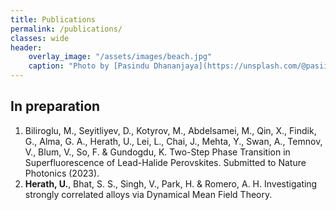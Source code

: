 ```yaml
---
title: Publications
permalink: /publications/
classes: wide
header:
    overlay_image: "/assets/images/beach.jpg"
    caption: "Photo by [Pasindu Dhananjaya](https://unsplash.com/@pasiiijay) on [Unsplash](https://unsplash.com)"
---
```

<script src="https://bibbase.org/show?bib=https://bibbase.org/network/files/EmqHbeD53PJXJiHe4&jsonp=1"></script>

## In preparation
1. Biliroglu, M., Seyitliyev, D., Kotyrov, M., Abdelsamei, M., Qin, X., Findik, G., Alma, G. A., Herath, U., Lei, L., Chai, J., Mehta, Y., Swan, A., Temnov, V., Blum, V., So, F. & Gundogdu, K. Two-Step Phase Transition in Superfluorescence of Lead-Halide Perovskites. Submitted to Nature Photonics (2023).
1. **Herath, U.**, Bhat, S. S., Singh, V., Park, H. & Romero, A. H. Investigating strongly correlated alloys via Dynamical Mean Field Theory.

<!-- Please visit my [Google Scholar](https://scholar.google.com/citations?user=m6VPFYoAAAAJ&hl=en&authuser=1) profile for an updated list of publications. -->

<!-- 1. **Herath, U.**, Singh, V., Bhat, S.S., Park, H. & Romero, A. H. Stability and diffusion of oxygen vacancies in LaNiO3: a DMFT study. arXiv preprint arXiv:2212.07348. doi:<https://arxiv.org/pdf/2212.07348> (2022). -->
<!-- 1. Lang, L., Herath, U., et. al. Expanding PyProcar for new features, maintainability, and reliability. *Computer Physics Communications* 109063 doi:<https://doi.org/10.1016/j.cpc.2023.109063> (2024) -->
<!-- 1. Singh, S., Lang, L., Dovale-Farelo, V., **Herath, U.**, Tavadze, P., Coudert, F.-X. & Romero, A. H. MechElastic: A Python Library for Analysis of Mechanical and Elastic Properties of Bulk and 2D Materials 2020. *Computer Physics Communications* 108068. doi:<https://doi.org/10.1016/j.cpc.2021.108068> (2021) -->
<!-- 1. **Herath, U.**, Tavadze, P., He, X., Bousquet, E., Singh, S., Muñoz, F. & Romero, A. H. PyProcar: A Python library for electronic structure pre/post-processing. *Computer Physics Communications* 251, 107080. doi:<https://doi.org/10.1016/j.cpc.2019.107080> (2020). -->
<!-- 1. Singh, V., **Herath, U**., Wah, B., Liao, X., Romero, A. H. & Park, H. DMFTwDFT: An Open-Source Code Combining Dynamical Mean Field Theory with Various Density Functional Theory Packages. *Computer Physics Communications*, 107778. <https://doi:10.1016/j.cpc.2020.107778> (Dec. 2020). -->
<!-- 1. Herath, A. & **Herath, U.** Developing an Expert System for Plant Pest Diagnosis. *Annals of the Sri Lanka Department of Agriculture* 15, 381 (2012). -->
